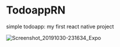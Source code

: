 # TodoappRN
simple todoapp: my first react native project

![Screenshot_20191030-231634_Expo](https://user-images.githubusercontent.com/45510328/67866281-0f1b5500-fb6c-11e9-9b0b-cae9bfc46393.jpg)
